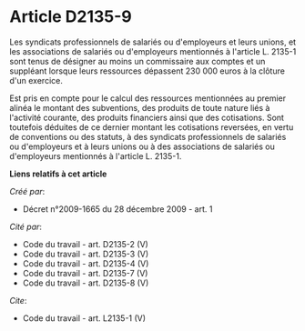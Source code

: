 # Article D2135-9

Les syndicats professionnels de salariés ou d'employeurs et leurs unions, et les associations de salariés ou d'employeurs
mentionnés à l'article L. 2135-1 sont tenus de désigner au moins un commissaire aux comptes et un suppléant lorsque leurs
ressources dépassent 230 000 euros à la clôture d'un exercice. 

Est pris en compte pour le calcul des ressources mentionnées au premier alinéa le montant des subventions, des produits de
toute nature liés à l'activité courante, des produits financiers ainsi que des cotisations. Sont toutefois déduites de ce
dernier montant les cotisations reversées, en vertu de conventions ou des statuts, à des syndicats professionnels de salariés
ou d'employeurs et à leurs unions ou à des associations de salariés ou d'employeurs mentionnés à l'article L. 2135-1.

**Liens relatifs à cet article**

_Créé par_:

  - Décret n°2009-1665 du 28 décembre 2009 - art. 1

_Cité par_:

  - Code du travail - art. D2135-2 (V)
  - Code du travail - art. D2135-3 (V)
  - Code du travail - art. D2135-4 (V)
  - Code du travail - art. D2135-7 (V)
  - Code du travail - art. D2135-8 (V)

_Cite_:

  - Code du travail - art. L2135-1 (V)
